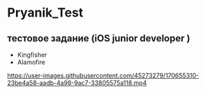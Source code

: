 # Pryanik_Test
## тестовое задание (iOS junior developer )


- Kingfisher
- Alamofire

https://user-images.githubusercontent.com/45273279/170655310-23be4a58-aadb-4a98-9ac7-33805575a118.mp4

